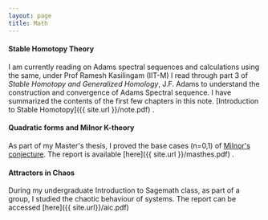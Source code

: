 ```yaml
---
layout: page
title: Math
---
```

#### Stable Homotopy Theory
I am currently reading on Adams spectral sequences and calculations using the same, under Prof Ramesh Kasilingam (IIT-M)
I read through part 3 of _Stable Homotopy and Generalized Homology_, J.F. Adams to understand the construction and convergence of Adams Spectral sequence.
I have summarized the contents of the first few chapters in this note. 
[Introduction to Stable Homotopy]({{ site.url }}/note.pdf) .

#### Quadratic forms and Milnor K-theory
As part of my Master's thesis, I proved the base cases (n=0,1) of [Milnor's conjecture](https://en.wikipedia.org/wiki/Milnor_conjecture).
The report is available [here]({{ site.url }}/masthes.pdf) .

#### Attractors in Chaos
During my undergraduate Introduction to Sagemath class, as part of a group, I studied the chaotic behaviour of systems. The report can be accessed [here]({{ site.url}}/aic.pdf)


